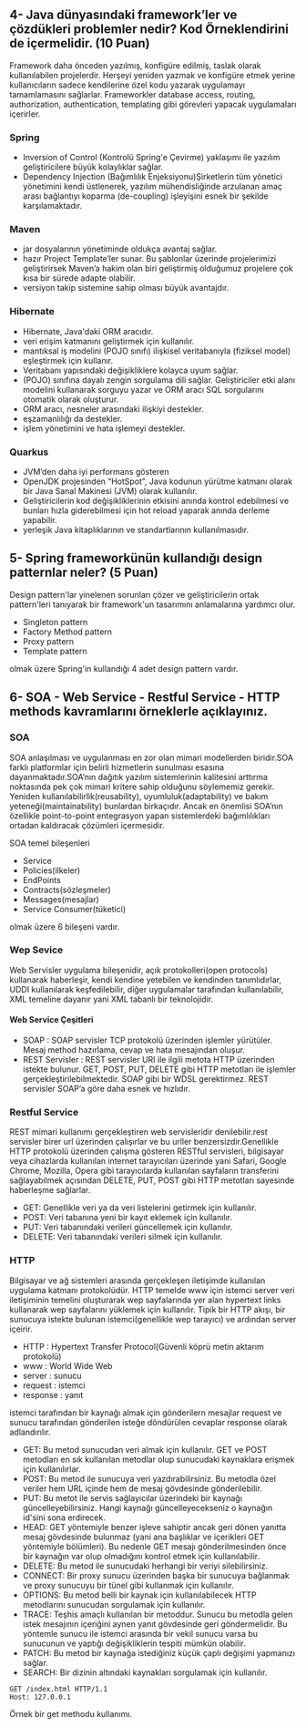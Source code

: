 ## 4- Java dünyasındaki framework’ler ve çözdükleri problemler nedir? Kod Örneklendirini de içermelidir. (10 Puan)

Framework daha önceden yazılmış, konfigüre edilmiş, taslak olarak kullanılabilen projelerdir. Herşeyi yeniden yazmak ve konfigüre etmek yerine kullanıcıların sadece kendilerine özel kodu yazarak uygulamayı tamamlamasını sağlarlar. Frameworkler database access, routing, authorization, authentication, templating gibi görevleri yapacak uygulamaları içerirler.

### Spring

* Inversion of Control (Kontrolü Spring'e Çevirme) yaklaşımı ile yazılım geliştiricilere büyük kolaylıklar sağlar.
* Dependency Injection (Bağımlılık Enjeksiyonu)Şirketlerin tüm yönetici yönetimini kendi üstlenerek, yazılım mühendisliğinde arzulanan amaç arası bağlantıyı koparma (de-coupling) işleyişini esnek bir şekilde karşılamaktadır.

### Maven

* jar dosyalarının yönetiminde oldukça avantaj sağlar.
* hazır Project Template’ler sunar. Bu şablonlar üzerinde projelerimizi geliştirirsek Maven’a hakim olan biri geliştirmiş olduğumuz projelere çok kısa bir sürede adapte olabilir.
* versiyon takip sistemine sahip olması büyük avantajdır.

### Hibernate

* Hibernate, Java'daki ORM aracıdır.
* veri erişim katmanını geliştirmek için kullanılır.
* mantıksal iş modelini (POJO sınıfı) ilişkisel veritabanıyla (fiziksel model) eşleştirmek için kullanır.
* Veritabanı yapısındaki değişikliklere kolayca uyum sağlar.
* (POJO) sınıfına dayalı zengin sorgulama dili sağlar. Geliştiriciler etki alanı modelini kullanarak sorguyu yazar ve ORM aracı SQL sorgularını otomatik olarak oluşturur.
* ORM aracı, nesneler arasındaki ilişkiyi destekler.
* eşzamanlılığı da destekler.
* işlem yönetimini ve hata işlemeyi destekler.

### Quarkus

* JVM’den daha iyi performans gösteren
* OpenJDK projesinden “HotSpot”, Java kodunun yürütme katmanı olarak bir Java Sanal Makinesi (JVM) olarak kullanılır.
* Geliştiricilerin kod değişikliklerinin etkisini anında kontrol edebilmesi ve bunları hızla giderebilmesi için hot 
  reload yaparak anında derleme yapabilir.
* yerleşik Java kitaplıklarının ve standartlarının kullanılmasıdır.


## 5- Spring frameworkünün kullandığı design patternlar neler? (5 Puan)
Design pattern'lar yinelenen sorunları çözer ve geliştiricilerin ortak pattern'leri tanıyarak bir framework'un 
tasarımını anlamalarına yardımcı olur.

* Singleton pattern
* Factory Method pattern
* Proxy pattern
* Template pattern

olmak üzere Spring'in kullandığı 4 adet design pattern vardır.

## 6- SOA - Web Service - Restful Service - HTTP methods kavramlarını örneklerle açıklayınız.

### SOA
SOA anlaşılması ve uygulanması en zor olan mimari modellerden biridir.SOA farklı platformlar için belirli hizmetlerin sunulması esasına dayanmaktadır.SOA’nın dağıtık yazılım sistemlerinin kalitesini arttırma noktasında pek çok mimari kritere sahip olduğunu söylememiz gerekir. Yeniden kullanılabilirlik(reusability), uyumluluk(adaptability) ve bakım yeteneği(maintainability) bunlardan birkaçıdır. Ancak en önemlisi SOA’nın özellikle point-to-point entegrasyon yapan sistemlerdeki bağımlılıkları ortadan kaldıracak çözümleri içermesidir.

SOA temel bileşenleri
* Service
* Policies(ilkeler)
* EndPoints
* Contracts(sözleşmeler)
* Messages(mesajlar)
* Service Consumer(tüketici)

olmak üzere 6 bileşeni vardır.

### Wep Sevice
Web Servisler uygulama bileşenidir, açık protokolleri(open protocols) kullanarak haberleşir, kendi kendine yetebilen ve kendinden tanımlıdırlar, UDDI kullanılarak keşfedilebilir, diğer uygulamalar tarafından kullanılabilir, XML temeline dayanır yani XML tabanlı bir teknolojidir.

#### Web Service Çeşitleri
* SOAP : SOAP servisler  TCP protokolü üzerinden işlemler yürütüler. Mesaj method hazırlama, cevap ve hata mesajından oluşur.
* REST Servisler :  REST servisler URI ile ilgili metota HTTP üzerinden istekte bulunur. GET, POST, PUT, DELETE gibi HTTP metotları ile işlemler gerçekleştirilebilmektedir. SOAP gibi bir WDSL gerektirmez. REST servisler SOAP’a göre daha esnek ve hızlıdır.

### Restful Service

 REST mimari kullanımı gerçekleştiren web servisleridir denilebilir.rest servisler birer url üzerinden çalışırlar ve bu urller benzersizdir.Genellikle HTTP protokolü üzerinden çalışma gösteren RESTful servisleri, bilgisayar veya cihazlarda kullanılan internet tarayıcıları üzerinde yani Safari, Google Chrome, Mozilla, Opera gibi tarayıcılarda kullanılan sayfaların transferini sağlayabilmek açısından DELETE, PUT, POST gibi HTTP metotları sayesinde haberleşme sağlarlar.


* GET: Genellikle veri ya da veri listelerini getirmek için kullanılır.
* POST: Veri tabanına yeni bir kayıt eklemek için kullanılır.
* PUT: Veri tabanındaki verileri güncellemek için kullanılır.
* DELETE: Veri tabanındaki verileri silmek için kullanılır.

### HTTP

Bilgisayar ve ağ sistemleri arasında gerçekleşen iletişimde kullanılan uygulama katmanı protokolüdür. HTTP temelde 
www için istemci server veri iletişiminin temelini oluşturarak wep sayfalarında yer alan hypertext links kullanarak 
wep sayfalarını yüklemek için kullanılır. Tipik bir HTTP akışı, bir sunucuya istekte bulunan istemci(genellikle wep 
tarayıcı) ve ardından server içeirir.

* HTTP : Hypertext Transfer Protocol(Güvenli köprü metin aktarım protokolü)
* www  : World Wide Web
* server : sunucu
* request : istemci
* response : yanıt

istemci tarafından bir kaynağı almak için gönderilern mesajlar request ve sunucu tarafından gönderilen isteğe 
döndürülen cevaplar response olarak adlandırılır. 

* GET: Bu metod sunucudan veri almak için kullanılır. GET ve POST metodları en sık kullanılan metodlar olup sunucudaki kaynaklara erişmek için kullanılırlar.
* POST: Bu metod ile sunucuya veri yazdırabilirsiniz. Bu metodla özel veriler hem URL içinde hem de mesaj gövdesinde gönderilebilir.
* PUT: Bu metot ile servis sağlayıcılar üzerindeki bir kaynağı güncelleyebilirsiniz. Hangi kaynağı güncelleyecekseniz o kaynağın id'sini sona erdirecek.
* HEAD: GET yöntemiyle benzer işleve sahiptir ancak geri dönen yanıtta mesaj gövdesinde bulunmaz (yani ana başlıklar ve içerikleri GET yöntemiyle bölümleri). Bu nedenle GET mesajı gönderilmesinden önce bir kaynağın var olup olmadığını kontrol etmek için kullanılabilir.
* DELETE: Bu metod ile sunucudaki herhangi bir veriyi silebilirsiniz.
* CONNECT: Bir proxy sunucu üzerinden başka bir sunucuya bağlanmak ve proxy sunucuyu bir tünel gibi kullanmak için kullanılır.
* OPTIONS: Bu metod belli bir kaynak için kullanılabilecek HTTP metodlarını sunucudan sorgulamak için kullanılır.
* TRACE: Teşhis amaçlı kullanılan bir metoddur. Sunucu bu metodla gelen istek mesajının içeriğini aynen yanıt gövdesinde geri göndermelidir. Bu yöntemle sunucu ile istemci arasında bir vekil sunucu varsa bu sunucunun ve yaptığı değişikliklerin tespiti mümkün olabilir.
* PATCH: Bu metod bir kaynağa istediğiniz küçük çaplı değişimi yapmanızı sağlar.
* SEARCH: Bir dizinin altındaki kaynakları sorgulamak için kullanılır.

```
GET /index.html HTTP/1.1
Host: 127.0.0.1
```
Örnek bir get methodu kullanımı.
